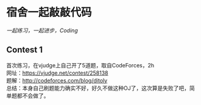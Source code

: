 # 宿舍一起敲敲代码
*一起练习，一起进步，Coding*

## Contest 1
首次练习，在vjudge上自己开了5道题，取自CodeForces，2h  
网址：https://vjudge.net/contest/258138  
题解：http://codeforces.com/blog/ditoly  
总结：本身自己刷题能力确实不好，好久不做这种OJ了，这次算是失败了吧，简单题都不会做了。